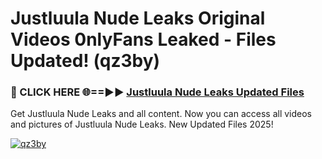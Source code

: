 # Justluula Nude Leaks Original Videos 0nlyFans Leaked - Files Updated! (qz3by)

<h3>🔴 CLICK HERE 🌐==►► <a href="https://tinyurl.com/yc6ubb5a" rel="nofollow">Justluula Nude Leaks Updated Files</a></h3>

Get Justluula Nude Leaks and all content. Now you can access all videos and pictures of Justluula Nude Leaks. New Updated Files 2025!

[![qz3by](https://i.imgur.com/7eu0CRL.gif)](https://tinyurl.com/yc6ubb5a)
